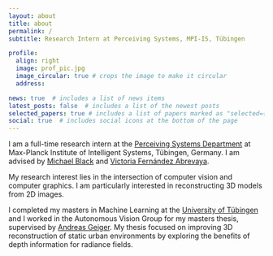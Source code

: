 ```yaml
---
layout: about
title: about
permalink: /
subtitle: Research Intern at Perceiving Systems, MPI-IS, Tübingen

profile:
  align: right
  image: prof_pic.jpg
  image_circular: true # crops the image to make it circular
  address: 

news: true  # includes a list of news items
latest_posts: false  # includes a list of the newest posts
selected_papers: true # includes a list of papers marked as "selected={true}"
social: true  # includes social icons at the bottom of the page
---
```


I am a full-time research intern at the [Perceiving Systems Department](https://ps.is.mpg.de/) at Max-Planck Institute of Intelligent Systems, Tübingen, Germany. I am advised by [Michael Black](https://ps.is.mpg.de/person/black) and [Victoria Fernández Abrevaya](https://vabrevaya.github.io/).

My research interest lies in the intersection of computer vision and computer graphics. I am particularly interested in reconstructing 3D models from 2D images.

I completed my masters in Machine Learning at the [University of Tübingen](https://uni-tuebingen.de/fakultaeten/mathematisch-naturwissenschaftliche-fakultaet/fachbereiche/informatik/studium/studiengaenge/machine-learning/) and I worked in the Autonomous Vision Group for my masters thesis, supervised by [Andreas Geiger](https://www.cvlibs.net/). My thesis focused on improving 3D reconstruction of static urban environments by exploring the benefits of depth information for radiance fields.

<!-- Write your biography here. Tell the world about yourself. Link to your favorite [subreddit](http://reddit.com). You can put a picture in, too. The code is already in, just name your picture `prof_pic.jpg` and put it in the `img/` folder.

Put your address / P.O. box / other info right below your picture. You can also disable any of these elements by editing `profile` property of the YAML header of your `_pages/about.md`. Edit `_bibliography/papers.bib` and Jekyll will render your [publications page](/al-folio/publications/) automatically.

Link to your social media connections, too. This theme is set up to use [Font Awesome icons](http://fortawesome.github.io/Font-Awesome/) and [Academicons](https://jpswalsh.github.io/academicons/), like the ones below. Add your Facebook, Twitter, LinkedIn, Google Scholar, or just disable all of them. -->
